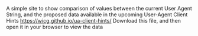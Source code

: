 A simple site to show comparison of values between the current User Agent String, and the proposed data available in the upcoming User-Agent Client Hints https://wicg.github.io/ua-client-hints/ Download this file, and then open it in your browser to view the data 
